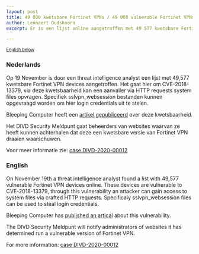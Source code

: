 ```yaml
---
layout: post
title: 49 000 kwetsbare Fortinet VPNs / 49 000 vulnerable Fortinet VPNs
author: Lennaert Oudshoorn
excerpt: Er is een lijst online aangetroffen met 49 577 kwetsbare Fortinet VPN devices waarvan login credentials gestolen kunnen worden / A list was found online, with 49 577 vulnerable Fortinet VPN devices, potentially login credentials could be exposed

---
```

<small>[English below](#english)</small>

### Nederlands

Op 19 November is door een threat intelligence analyst een lijst met 49,577 kwetsbare Fortinet VPN devices aangetroffen. Het gaat hier om CVE-2018-13379, via deze kwetsbaarheid kan een aanvaller via HTTP requests system files opvragen. Specifiek sslvpn_websession bestanden kunnen opgevraagd worden om hier login credentials uit te stelen.   

Bleeping Computer heeft een [artikel gepubliceerd](https://www.bleepingcomputer.com/news/security/hacker-posts-exploits-for-over-49-000-vulnerable-fortinet-vpns/) over deze kwetsbaarheid.

Het DIVD Security Meldpunt gaat beheerders van websites waarvan ze heeft kunnen achterhalen dat deze een kwetsbare versie van Fortinet VPN draaien waarschuwen.

Voor meer informatie zie: [case DIVD-2020-00012](/DIVD-2020-00012/)

### English

On November 19th a threat intelligence analyst found a list with 49,577 vulnerable Fortinet VPN devices online. These devices are vulnerable to CVE-2018-13379, through this vulnerability an attacker can gain access to system files via crafted HTTP requests. Specificaly sslvpn_websession files can be used to steal login credentials.

Bleeping Computer has [published an artical](https://www.bleepingcomputer.com/news/security/hacker-posts-exploits-for-over-49-000-vulnerable-fortinet-vpns/) about this vulnerability.

The DIVD Security Meldpunt will notify administrators of websites it has determined run a vulnerable version of Fortinet VPN.

For more information: [case DIVD-2020-00012](/DIVD-2020-00012/)
